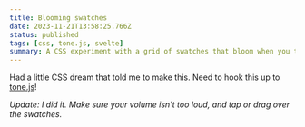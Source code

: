 ```yaml
---
title: Blooming swatches
date: 2023-11-21T13:58:25.766Z
status: published
tags: [css, tone.js, svelte]
summary: A CSS experiment with a grid of swatches that bloom when you tap or drag over them, with sound.
---
```


<script lang="ts">
  import SwatchGrid from './SwatchGrid.svelte';
</script>

Had a little CSS dream that told me to make this. Need to hook this up to [tone.js](https://tonejs.github.io)!

_Update: I did it. Make sure your volume isn't too loud, and tap or drag over the swatches._

<div class="bleed-right">
  <SwatchGrid />
</div>
